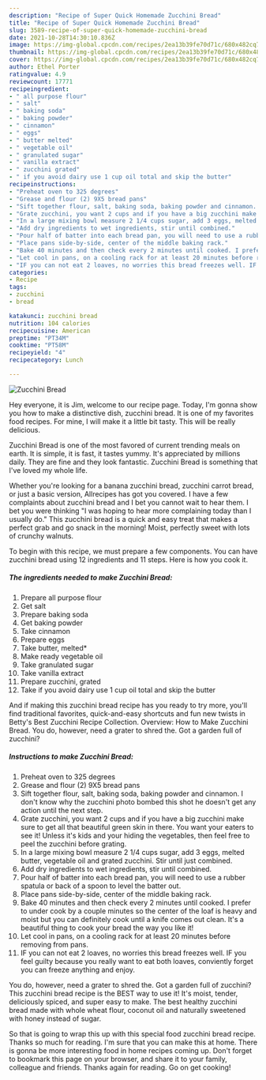 ```yaml
---
description: "Recipe of Super Quick Homemade Zucchini Bread"
title: "Recipe of Super Quick Homemade Zucchini Bread"
slug: 3589-recipe-of-super-quick-homemade-zucchini-bread
date: 2021-10-28T14:30:10.836Z
image: https://img-global.cpcdn.com/recipes/2ea13b39fe70d71c/680x482cq70/zucchini-bread-recipe-main-photo.jpg
thumbnail: https://img-global.cpcdn.com/recipes/2ea13b39fe70d71c/680x482cq70/zucchini-bread-recipe-main-photo.jpg
cover: https://img-global.cpcdn.com/recipes/2ea13b39fe70d71c/680x482cq70/zucchini-bread-recipe-main-photo.jpg
author: Ethel Porter
ratingvalue: 4.9
reviewcount: 17771
recipeingredient:
- " all purpose flour"
- " salt"
- " baking soda"
- " baking powder"
- " cinnamon"
- " eggs"
- " butter melted"
- " vegetable oil"
- " granulated sugar"
- " vanilla extract"
- " zucchini grated"
- " if you avoid dairy use 1 cup oil total and skip the butter"
recipeinstructions:
- "Preheat oven to 325 degrees"
- "Grease and flour (2) 9X5 bread pans"
- "Sift together flour, salt, baking soda, baking powder and cinnamon. I don&#39;t know why the zucchini photo bombed this shot he doesn&#39;t get any action until the next step."
- "Grate zucchini, you want 2 cups and if you have a big zucchini make sure to get all that beautiful green skin in there. You want your eaters to see it! Unless it&#39;s kids and your hiding the vegetables, then feel free to peel the zucchini before grating."
- "In a large mixing bowl measure 2 1/4 cups sugar, add 3 eggs, melted butter, vegetable oil and grated zucchini. Stir until just combined."
- "Add dry ingredients to wet ingredients, stir until combined."
- "Pour half of batter into each bread pan, you will need to use a rubber spatula or back of a spoon to level the batter out."
- "Place pans side-by-side, center of the middle baking rack."
- "Bake 40 minutes and then check every 2 minutes until cooked. I prefer to under cook by a couple minutes so the center of the loaf is heavy and moist but you can definitely cook until a knife comes out clean. It&#39;s a beautiful thing to cook your bread the way you like it!"
- "Let cool in pans, on a cooling rack for at least 20 minutes before removing from pans."
- "IF you can not eat 2 loaves, no worries this bread freezes well. IF you feel guilty because you really want to eat both loaves, conviently forget you can freeze anything and enjoy."
categories:
- Recipe
tags:
- zucchini
- bread

katakunci: zucchini bread 
nutrition: 104 calories
recipecuisine: American
preptime: "PT34M"
cooktime: "PT58M"
recipeyield: "4"
recipecategory: Lunch

---
```



![Zucchini Bread](https://img-global.cpcdn.com/recipes/2ea13b39fe70d71c/680x482cq70/zucchini-bread-recipe-main-photo.jpg)

Hey everyone, it is Jim, welcome to our recipe page. Today, I'm gonna show you how to make a distinctive dish, zucchini bread. It is one of my favorites food recipes. For mine, I will make it a little bit tasty. This will be really delicious.

Zucchini Bread is one of the most favored of current trending meals on earth. It is simple, it is fast, it tastes yummy. It's appreciated by millions daily. They are fine and they look fantastic. Zucchini Bread is something that I've loved my whole life.

Whether you&#39;re looking for a banana zucchini bread, zucchini carrot bread, or just a basic version, Allrecipes has got you covered. I have a few complaints about zucchini bread and I bet you cannot wait to hear them. I bet you were thinking &#34;I was hoping to hear more complaining today than I usually do.&#34; This zucchini bread is a quick and easy treat that makes a perfect grab and go snack in the morning! Moist, perfectly sweet with lots of crunchy walnuts.


To begin with this recipe, we must prepare a few components. You can have zucchini bread using 12 ingredients and 11 steps. Here is how you cook it.

<!--inarticleads1-->

##### The ingredients needed to make Zucchini Bread:

1. Prepare  all purpose flour
1. Get  salt
1. Prepare  baking soda
1. Get  baking powder
1. Take  cinnamon
1. Prepare  eggs
1. Take  butter, melted*
1. Make ready  vegetable oil
1. Take  granulated sugar
1. Take  vanilla extract
1. Prepare  zucchini, grated
1. Take  if you avoid dairy use 1 cup oil total and skip the butter


And if making this zucchini bread recipe has you ready to try more, you&#39;ll find traditional favorites, quick-and-easy shortcuts and fun new twists in Betty&#39;s Best Zucchini Recipe Collection. Overview: How to Make Zucchini Bread. You do, however, need a grater to shred the. Got a garden full of zucchini? 

<!--inarticleads2-->

##### Instructions to make Zucchini Bread:

1. Preheat oven to 325 degrees
1. Grease and flour (2) 9X5 bread pans
1. Sift together flour, salt, baking soda, baking powder and cinnamon. I don&#39;t know why the zucchini photo bombed this shot he doesn&#39;t get any action until the next step.
1. Grate zucchini, you want 2 cups and if you have a big zucchini make sure to get all that beautiful green skin in there. You want your eaters to see it! Unless it&#39;s kids and your hiding the vegetables, then feel free to peel the zucchini before grating.
1. In a large mixing bowl measure 2 1/4 cups sugar, add 3 eggs, melted butter, vegetable oil and grated zucchini. Stir until just combined.
1. Add dry ingredients to wet ingredients, stir until combined.
1. Pour half of batter into each bread pan, you will need to use a rubber spatula or back of a spoon to level the batter out.
1. Place pans side-by-side, center of the middle baking rack.
1. Bake 40 minutes and then check every 2 minutes until cooked. I prefer to under cook by a couple minutes so the center of the loaf is heavy and moist but you can definitely cook until a knife comes out clean. It&#39;s a beautiful thing to cook your bread the way you like it!
1. Let cool in pans, on a cooling rack for at least 20 minutes before removing from pans.
1. IF you can not eat 2 loaves, no worries this bread freezes well. IF you feel guilty because you really want to eat both loaves, conviently forget you can freeze anything and enjoy.


You do, however, need a grater to shred the. Got a garden full of zucchini? This zucchini bread recipe is the BEST way to use it! It&#39;s moist, tender, deliciously spiced, and super easy to make. The best healthy zucchini bread made with whole wheat flour, coconut oil and naturally sweetened with honey instead of sugar. 

So that is going to wrap this up with this special food zucchini bread recipe. Thanks so much for reading. I'm sure that you can make this at home. There is gonna be more interesting food in home recipes coming up. Don't forget to bookmark this page on your browser, and share it to your family, colleague and friends. Thanks again for reading. Go on get cooking!
